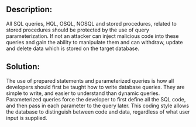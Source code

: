 ## Description:

All SQL queries, HQL, OSQL, NOSQL and stored procedures, related to stored procedures should be
protected by the use of query parameterization.
If not an attacker can inject malicious code into these queries and gain the ability to
manipulate them and can withdraw, update and delete data which is stored on the
target database.

## Solution:

The use of prepared statements and parameterized queries is how all developers should
first be taught how to write database queries. They are simple to write, and easier to
understand than dynamic queries. Parameterized queries force the developer to first define
all the SQL code, and then pass in each parameter to the query later. This coding style
allows the database to distinguish between code and data, regardless of what user input
is supplied.
